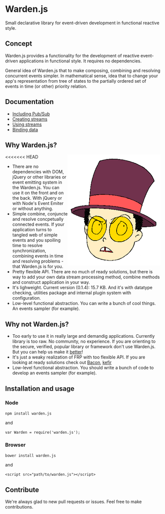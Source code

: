 Warden.js
=========

Small declarative library for event-driven development in functional reactive style.

## Concept

Warden.js provides a functionality for the development of reactive event-driven applications in functional style. It requires no dependencies.

General idea of Warden.js that to make composing, combining and resolving concurrent events  simpler. In mathematical sense, idea that to change your app's representation from tree of states to the partially ordered set of events in time (or other) priority relation.

## Documentation
  - [Including Pub/Sub](https://github.com/zefirka/Warden.js/blob/master/docs/Extend.md)
  - [Creating streams](https://github.com/zefirka/Warden.js/blob/master/docs/Streams.md)
  - [Using streams](https://github.com/zefirka/Warden.js/blob/master/docs/DataBus.md)
  - [Binding data](https://github.com/zefirka/Warden.js/blob/master/docs/Bind.md)

## Why Warden.js?

<img src="./src/logo.png" align="right" width="301px" style='z-index: 32323; position: relative;'/>

<<<<<<< HEAD
 - There are no dependencies with DOM, jQuery or other libraries or event emitting system in the Warden.js. You can use it on the front and on the back. With jQuery or with Node's Event Emiter or without anything.  
 - Simple combine, conjuncte and resolve concpetually connected events. If your application turns to tangled web of simple events and you spoiling time to resolve synchronization, combining events in time and resolving problems - that Warden.js is for you.
 - Pretty flexible API. There are no much of ready solutions, but there is way to add your own data stream processing method, combine methods and construct application in your way.
 - It's lighweight. Current version (0.1.4): 15.7 KB. And it's with datatype checking, utilities package and internal plugin system with configuration.
 - Low-level functional abstraction. You can write a bunch of cool things. An events sampler (for example).

## Why not Warden.js?

  - Too early to use it in really large and demandig applications. Currently library is too raw. No community, no experience. If you are orienting to the secure, verified, popular library or framework don't use Warden.js. But you can help us make it [better](https://github.com/zefirka/Warden.js/issues)!
  - It's just a weaky realization of FRP with too flexible API. If you are looking at ready solutions check out [Bacon](https://github.com/baconjs/baconjs),  [kefir](https://github.com/pozadi/kefir)
  - Low-level functional abstraction. You should write a bunch of code to develop an events sampler (for example).

## Installation and usage

### Node
    npm install warden.js

and

    var Warden = require('warden.js');

### Browser
    bower install warden.js

and

    <script src="path/to/warden.js"></script>

## Contribute
We're always glad to new pull requests or issues. Feel free to make contributions.

